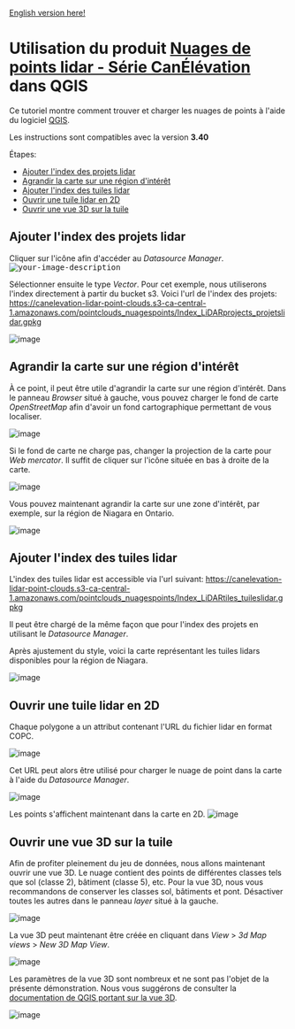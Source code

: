 [English version here!](./QGIS_interactive_EN.md)
# Utilisation du produit [Nuages de points lidar - Série CanÉlévation](https://ouvert.canada.ca/data/fr/dataset/7069387e-9986-4297-9f55-0288e9676947) dans QGIS

Ce tutoriel montre comment trouver et charger les nuages de points à l'aide du logiciel [QGIS](https://qgis.org/).

Les instructions sont compatibles avec la version **3.40**

Étapes:
* [Ajouter l'index des projets lidar](#ajouter-lindex-des-projets-lidar)
* [Agrandir la carte sur une région d'intérêt](#agrandir-la-carte-sur-une-r%C3%A9gion-dint%C3%A9r%C3%AAt)
* [Ajouter l'index des tuiles lidar](#ajouter-lindex-des-tuiles-lidar)
* [Ouvrir une tuile lidar en 2D](#ouvrir-une-tuile-lidar-en-2d)
* [Ouvrir une vue 3D sur la tuile](#ouvrir-une-vue-3d-sur-la-tuile)

## Ajouter l'index des projets lidar
Cliquer sur l'icône afin d'accéder au *Datasource Manager*.
<kbd><img src= "https://github.com/user-attachments/assets/c7fb6e3e-785f-48da-935a-63da70953ccd" alt="your-image-description"></kbd>

Sélectionner ensuite le type *Vector*. Pour cet exemple, nous utiliserons l'index directement à partir du bucket s3. 
Voici l'url de l'index des projets: 
https://canelevation-lidar-point-clouds.s3-ca-central-1.amazonaws.com/pointclouds_nuagespoints/Index_LiDARprojects_projetslidar.gpkg

![image](https://github.com/user-attachments/assets/83d8dace-4b82-4855-a572-72d86f4b49fa)

## Agrandir la carte sur une région d'intérêt
À ce point, il peut être utile d'agrandir la carte sur une région d'intérêt. Dans le panneau *Browser* situé à gauche, vous pouvez charger le fond de carte *OpenStreetMap* afin d'avoir un fond cartographique permettant de vous localiser.

![image](https://github.com/user-attachments/assets/6820f0d3-3134-4287-9be0-608c946172a4)

Si le fond de carte ne charge pas, changer la projection de la carte pour *Web mercator*. Il suffit de cliquer sur l'icône située en bas à droite de la carte.

![image](https://github.com/user-attachments/assets/2de5dfdf-5cac-470a-afcd-b3b752f6211b)

Vous pouvez maintenant agrandir la carte sur une zone d'intérêt, par exemple, sur la région de Niagara en Ontario.

![image](https://github.com/user-attachments/assets/ff8273df-5de0-4dbe-9f67-7eb883bf04ea)


## Ajouter l'index des tuiles lidar

L'index des tuiles lidar est accessible via l'url suivant:
https://canelevation-lidar-point-clouds.s3-ca-central-1.amazonaws.com/pointclouds_nuagespoints/Index_LiDARtiles_tuileslidar.gpkg

Il peut être chargé de la même façon que pour l'index des projets en utilisant le *Datasource Manager*.

Après ajustement du style, voici la carte représentant les tuiles lidars disponibles pour la région de Niagara.

![image](https://github.com/user-attachments/assets/ea5e6945-276a-41a0-b0ba-e98de9670c21)

## Ouvrir une tuile lidar en 2D

Chaque polygone a un attribut contenant l'URL du fichier lidar en format COPC.

![image](https://github.com/user-attachments/assets/7a833d78-0923-43d0-9172-7b9fc40be7f9)

Cet URL peut alors être utilisé pour charger le nuage de point dans la carte à l'aide du *Datasource Manager*.

![image](https://github.com/user-attachments/assets/973ddf55-e929-4078-9411-aa0dbe1a0b7a)

Les points s'affichent maintenant dans la carte en 2D.
![image](https://github.com/user-attachments/assets/d0d16af4-2e1a-44c8-8628-b87a0522df88)


## Ouvrir une vue 3D sur la tuile

Afin de profiter pleinement du jeu de données, nous allons maintenant ouvrir une vue 3D. Le nuage contient des points de différentes classes tels que sol (classe 2), bâtiment (classe 5), etc. Pour la vue 3D, nous vous recommandons de conserver les classes sol, bâtiments et pont. Désactiver toutes les autres dans le panneau *layer* situé à la gauche.

![image](https://github.com/user-attachments/assets/62cf1f91-fd73-4137-a84b-5e8000865bb1)

La vue 3D peut maintenant être créée en cliquant dans *View* > *3d Map views* > *New 3D Map View*.

![image](https://github.com/user-attachments/assets/ba2a1fae-68e9-4114-aa59-c575adc60a42)

Les paramètres de la vue 3D sont nombreux et ne sont pas l'objet de la présente démonstration. Nous vous suggérons de consulter la [documentation de QGIS portant sur la vue 3D](https://docs.qgis.org/3.40/en/docs/user_manual/map_views/3d_map_view.html).





![image](https://github.com/user-attachments/assets/b0c193ba-45a8-426e-9e9c-b96c9b56ca12)










